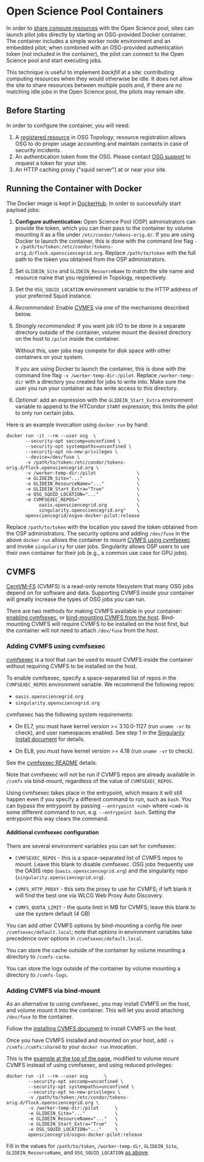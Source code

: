 Open Science Pool Containers
============================

In order to [share compute resources](overview.md) with the Open Science pool,
sites can launch pilot jobs directly by starting an OSG-provided Docker container.
The container includes a simple worker node environment and an embedded pilot;
when combined with an OSG-provided authentication token (not included in the container),
the pilot can connect to the Open Science pool and start executing jobs.

This technique is useful to implement _backfill_ at a site:
contributing computing resources when they would otherwise be idle.
It does not allow the site to share resources between multiple pools and,
if there are no matching idle jobs in the Open Science pool,
the pilots may remain idle.

Before Starting
---------------

In order to configure the container, you will need:

1. A [registered resource](../common/registration.md) in OSG Topology;
   resource registration allows OSG to do proper usage accounting and maintain contacts in case of security incidents.
2. An authentication token from the OSG.  Please contact [OSG support](mailto:support@opensciencegrid.org) to request a
   token for your site.
3. An HTTP caching proxy ("squid server") at or near your site.

Running the Container with Docker
---------------------------------

The Docker image is kept in [DockerHub](https://hub.docker.com/r/opensciencegrid/osgvo-docker-pilot).
In order to successfully start payload jobs:


1. **Configure authentication:**
   Open Science Pool (OSP) administrators can provide the token,
   which you can then pass to the container by volume mounting it as a file under `/etc/condor/tokens-orig.d/`.
   If you are using Docker to launch the container, this is done with the command line flag
   `-v /path/to/token:/etc/condor/tokens-orig.d/flock.opensciencegrid.org`.
   Replace `/path/to/token` with the full path to the token you obtained from the OSP administrators.
2. Set `GLIDEIN_Site` and `GLIDEIN_ResourceName` to match the site name and resource name that you registered in Topology,
   respectively.
3. Set the `OSG_SQUID_LOCATION` environment variable to the HTTP address of your preferred Squid instance.
4. _Recommended:_ Enable [CVMFS](#cvmfs) via one of the mechanisms described below.
5. _Strongly recommended:_  If you want job I/O to be done in a separate directory outside of the container,
   volume mount the desired directory on the host to `/pilot` inside the container.

    Without this, user jobs may compete for disk space with other containers on your system.

    If you are using Docker to launch the container, this is done with the command line flag
    `-v /worker-temp-dir:/pilot`.
    Replace `/worker-temp-dir` with a directory you created for jobs to write into.
    Make sure the user you run your container as has write access to this directory.

6. _Optional:_ add an expression with the `GLIDEIN_Start_Extra` environment variable to append to the HTCondor `START`
   expression; this limits the pilot to only run certain jobs.

Here is an example invocation using `docker run` by hand:

```
docker run -it --rm --user osg  \
       --security-opt seccomp=unconfined \
       --security-opt systempaths=unconfined \
       --security-opt no-new-privileges \
       --device=/dev/fuse \
       -v /path/to/token:/etc/condor/tokens-orig.d/flock.opensciencegrid.org \
       -v /worker-temp-dir:/pilot               \
       -e GLIDEIN_Site="..."                    \
       -e GLIDEIN_ResourceName="..."            \
       -e GLIDEIN_Start_Extra="True"            \
       -e OSG_SQUID_LOCATION="..."              \
       -e CVMFSEXEC_REPOS="                     \
            oasis.opensciencegrid.org           \
            singularity.opensciencegrid.org"    \
       opensciencegrid/osgvo-docker-pilot:release
```

Replace `/path/to/token` with the location you saved the token obtained from the OSP administrators.
The security options and adding `/dev/fuse` in the above `docker run` allows the container
to mount [CVMFS using cvmfsexec](#adding-cvmfs-using-cvmfsexec) and invoke `singularity` for user jobs.
Singularity allows OSP users to use their own container for their job (e.g., a common use case for GPU jobs).


CVMFS
-----

[CernVM-FS](https://cernvm.cern.ch/fs/) (CVMFS) is a read-only remote filesystem that many OSG jobs depend on for software and data.
Supporting CVMFS inside your container will greatly increase the types of OSG jobs you can run.

There are two methods for making CVMFS available in your container: [enabling cvmfsexec](#adding-cvmfs-using-cvmfsexec),
or [bind-mounting CVMFS from the host](#adding-cvmfs-via-bind-mount).
Bind-mounting CVMFS will require CVMFS to be installed on the host first,
but the container will not need to attach `/dev/fuse` from the host.


### Adding CVMFS using cvmfsexec

[cvmfsexec](https://github.com/CVMFS/cvmfsexec#readme) is a tool that can be used to mount CVMFS inside the container
without requiring CVMFS to be installed on the host.

To enable cvmfsexec, specify a space-separated list of repos in the `CVMFSEXEC_REPOS` environment variable.
We recommend the following repos:
-   `oasis.opensciencegrid.org`
-   `singularity.opensciencegrid.org`

cvmfsexec has the following system requirements:

-   On EL7, you must have kernel version >= 3.10.0-1127 (run `uname -vr` to check), and user namespaces enabled.
    See step 1 in the
    [Singularity Install document](https://opensciencegrid.org/docs/worker-node/install-singularity/#enabling-unprivileged-singularity)
    for details.

-   On EL8, you must have kernel version >= 4.18 (run `uname -vr` to check).

See the [cvmfsexec README](https://github.com/cvmfs/cvmfsexec#readme) details.

Note that cvmfsexec will not be run if CVMFS repos are already available in `/cvmfs` via bind-mount,
regardless of the value of `CVMFSEXEC_REPOS`.

Using cvmfsexec takes place in the entrypoint, which means it will still happen
even if you specify a different command to run, such as `bash`.
You can bypass the entrypoint by passing `--entrypoint <cmd>` where `<cmd>` is some different command to run,
e.g. `--entrypoint bash`.
Setting the entrypoint this way clears the command.


#### Additional cvmfsexec configuration

There are several environment variables you can set for cvmfsexec:

-   `CVMFSEXEC_REPOS` - this is a space-separated list of CVMFS repos to mount.
    Leave this blank to disable cvmfsexec.
    OSG jobs frequently use the OASIS repo (`oasis.opensciencegrid.org`) and
    the singularity repo (`singularity.opensciencegrid.org`).

-   `CVMFS_HTTP_PROXY` - this sets the proxy to use for CVMFS; if left blank
    it will find the best one via WLCG Web Proxy Auto Discovery.

-   `CVMFS_QUOTA_LIMIT` - the quota limit in MB for CVMFS; leave this blank to
    use the system default (4 GB)

You can add other CVMFS options by bind-mounting a config file over `/cvmfsexec/default.local`;
note that options in environment variables take precedence over options in `/cvmfsexec/default.local`.

You can store the cache outside of the container by volume mounting a directory to `/cvmfs-cache`.

You can store the logs outside of the container by volume mounting a directory to `/cvmfs-logs`.


### Adding CVMFS via bind-mount

As an alternative to using cvmfsexec, you may install CVMFS on the host, and volume mount it into the container.
This will let you avoid attaching `/dev/fuse` to the container.

Follow the [installing CVMFS document](../worker-node/install-cvmfs.md) to install CVMFS on the host.

Once you have CVMFS installed and mounted on your host, add `-v /cvmfs:/cvmfs:shared` to your `docker run` invocation.

This is the [example at the top of the page](#running-the-container-with-docker),
modified to volume mount CVMFS instead of using cvmfsexec, and using reduced privileges:

```
docker run -it --rm --user osg      \
        --security-opt seccomp=unconfined \
        --security-opt systempaths=unconfined \
        --security-opt no-new-privileges \
        -v /path/to/token:/etc/condor/tokens-orig.d/flock.opensciencegrid.org \
        -v /worker-temp-dir:/pilot      \
        -e GLIDEIN_Site="..."           \
        -e GLIDEIN_ResourceName="..."   \
        -e GLIDEIN_Start_Extra="True"   \
        -e OSG_SQUID_LOCATION="..."     \
        opensciencegrid/osgvo-docker-pilot:release
```

Fill in the values for `/path/to/token`, `/worker-temp-dir`, `GLIDEIN_Site`, `GLIDEIN_ResourceName`, and `OSG_SQUID_LOCATION` [as above](#running-the-container-with-docker).
